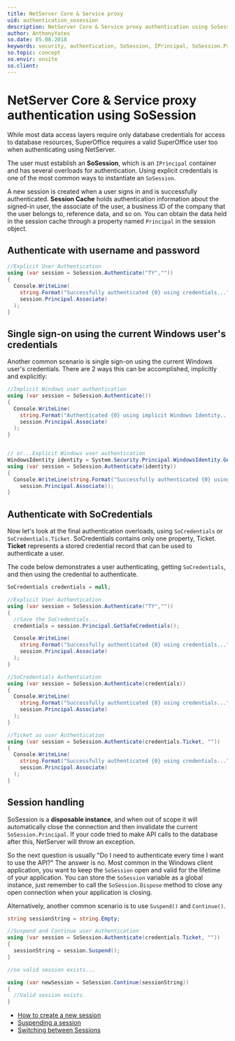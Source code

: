 ```yaml
---
title: NetServer Core & Service proxy
uid: authentication_sosession
description: NetServer Core & Service proxy authentication using SoSession, session handling
author: AnthonyYates
so.date: 05.08.2018
keywords: security, authentication, SoSession, IPrincipal, SoSession.Principal, SoCredentials, SoCredentials.Ticket
so.topic: concept
so.envir: onsite
so.client: 
---
```


# NetServer Core & Service proxy authentication using SoSession

While most data access layers require only database credentials for access to database resources, SuperOffice requires a valid SuperOffice user too when authenticating using NetServer.

The user must establish an **SoSession**, which is an `IPrincipal` container and has several overloads for authentication. Using explicit credentials is one of the most common ways to instantiate an `SoSession`.

A new session is created when a user signs in and is successfully authenticated. **Session Cache** holds authentication information about the signed-in user, the associate of the user, a business ID of the company that the user belongs to, reference data, and so on. You can obtain the data held in the session cache through a property named `Principal` in the session object.

## Authenticate with username and password

```csharp
//Explicit User Authentication
using (var session = SoSession.Authenticate("TY",""))
{
  Console.WriteLine(
    string.Format("Successfully authenticated {0} using credentials...",
    session.Principal.Associate)
  );
}
```

## Single sign-on using the current Windows user's credentials

Another common scenario is single sign-on using the current Windows user's credentials. There are 2 ways this can be accomplished, implicitly and explicitly:

```csharp
//Implicit Windows user authentication
using (var session = SoSession.Authenticate())
{
  Console.WriteLine(
    string.Format("Authenticated {0} using implicit Windows Identity...", 
    session.Principal.Associate)
  );
}


// or...Explicit Windows user authentication
WindowsIdentity identity = System.Security.Principal.WindowsIdentity.GetCurrent();
using (var session = SoSession.Authenticate(identity))
{
  Console.WriteLine(string.Format("Successfully authenticated {0} using explicit Windows Identity...", 
    session.Principal.Associate));
}
```

## Authenticate with SoCredentials

Now let's look at the final authentication overloads, using `SoCredentials` or `SoCredentials.Ticket`. SoCredentials contains only one property, Ticket. **Ticket** represents a stored credential record that can be used to authenticate a user.

The code below demonstrates a user authenticating, getting `SoCredentials`, and then using the credential to authenticate.

```csharp
SoCredentials credentials = null;

//Explicit User Authentication
using (var session = SoSession.Authenticate("TY",""))
{
  //Save the SoCredentials...
  credentials = session.Principal.GetSafeCredentials();

  Console.WriteLine(
    string.Format("Successfully authenticated {0} using credentials...",
    session.Principal.Associate)
  );
}

//SoCredentials Authentication
using (var session = SoSession.Authenticate(credentials))
{
  Console.WriteLine(
    string.Format("Successfully authenticated {0} using credentials...",
    session.Principal.Associate)
  );
}

//Ticket as user Authentication
using (var session = SoSession.Authenticate(credentials.Ticket, ""))
{
  Console.WriteLine(
    string.Format("Successfully authenticated {0} using credentials...",
    session.Principal.Associate)
  );
}
```

## Session handling

SoSession is a **disposable instance**, and when out of scope it will automatically close the connection and then invalidate the current `SoSession.Principal`. If your code tried to make API calls to the database after this, NetServer will throw an exception.

So the next question is usually "Do I need to authenticate every time I want to use the API?" The answer is no. Most common in the Windows client application, you want to keep the `SoSession` open and valid for the lifetime of your application. You can store the `SoSession` variable as a global instance, just remember to call the `SoSession.Dispose` method to close any open connection when your application is closing.

Alternatively, another common scenario is to use `Suspend()` and `Continue()`.

```csharp
string sessionString = string.Empty;

//Suspend and Continue user Authentication
using (var session = SoSession.Authenticate(credentials.Ticket, ""))
{
  sessionString = session.Suspend();
}

//no valid session exists...

using (var newSession = SoSession.Continue(sessionString))
{
  //Valid session exists.
}
```

* [How to create a new session][1]
* [Suspending a session][2]
* [Switching between Sessions][3]

<!-- Referenced links -->
[1]: create.md
[2]: suspend.md
[3]: switch.md

<!-- Referenced images -->
